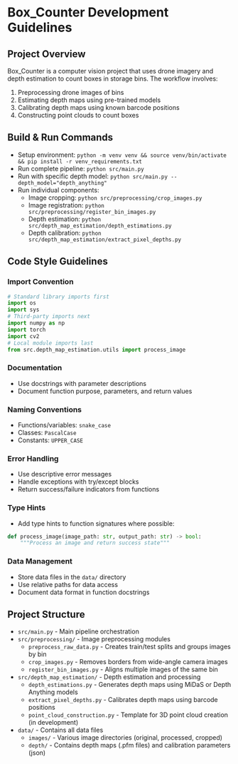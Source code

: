 # Box_Counter Development Guidelines

## Project Overview
Box_Counter is a computer vision project that uses drone imagery and depth estimation to count boxes in storage bins. The workflow involves:
1. Preprocessing drone images of bins
2. Estimating depth maps using pre-trained models
3. Calibrating depth maps using known barcode positions
4. Constructing point clouds to count boxes

## Build & Run Commands
- Setup environment: `python -m venv venv && source venv/bin/activate && pip install -r venv_requirements.txt`
- Run complete pipeline: `python src/main.py`
- Run with specific depth model: `python src/main.py --depth_model="depth_anything"`
- Run individual components:
  - Image cropping: `python src/preprocessing/crop_images.py`
  - Image registration: `python src/preprocessing/register_bin_images.py`
  - Depth estimation: `python src/depth_map_estimation/depth_estimations.py`
  - Depth calibration: `python src/depth_map_estimation/extract_pixel_depths.py`

## Code Style Guidelines

### Import Convention
```python
# Standard library imports first
import os
import sys
# Third-party imports next
import numpy as np
import torch
import cv2
# Local module imports last
from src.depth_map_estimation.utils import process_image
```

### Documentation
- Use docstrings with parameter descriptions
- Document function purpose, parameters, and return values

### Naming Conventions
- Functions/variables: `snake_case`
- Classes: `PascalCase`
- Constants: `UPPER_CASE`

### Error Handling
- Use descriptive error messages
- Handle exceptions with try/except blocks
- Return success/failure indicators from functions

### Type Hints
- Add type hints to function signatures where possible:
```python
def process_image(image_path: str, output_path: str) -> bool:
    """Process an image and return success state"""
```

### Data Management
- Store data files in the `data/` directory
- Use relative paths for data access
- Document data format in function docstrings

## Project Structure
- `src/main.py` - Main pipeline orchestration
- `src/preprocessing/` - Image preprocessing modules
  - `preprocess_raw_data.py` - Creates train/test splits and groups images by bin
  - `crop_images.py` - Removes borders from wide-angle camera images
  - `register_bin_images.py` - Aligns multiple images of the same bin
- `src/depth_map_estimation/` - Depth estimation and processing
  - `depth_estimations.py` - Generates depth maps using MiDaS or Depth Anything models
  - `extract_pixel_depths.py` - Calibrates depth maps using barcode positions
  - `point_cloud_construction.py` - Template for 3D point cloud creation (in development)
- `data/` - Contains all data files
  - `images/` - Various image directories (original, processed, cropped)
  - `depth/` - Contains depth maps (.pfm files) and calibration parameters (json)